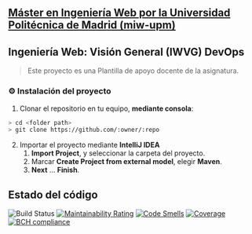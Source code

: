 ## [Máster en Ingeniería Web por la Universidad Politécnica de Madrid (miw-upm)](http://miw.etsisi.upm.es)
## Ingeniería Web: Visión General (IWVG) DevOps
> Este proyecto es una Plantilla de apoyo docente de la asignatura.

### :gear: Instalación del proyecto
1. Clonar el repositorio en tu equipo, **mediante consola**:
```sh
> cd <folder path>
> git clone https://github.com/:owner/:repo
```
2. Importar el proyecto mediante **IntelliJ IDEA**
   1. **Import Project**, y seleccionar la carpeta del proyecto.
   1. Marcar **Create Project from external model**, elegir **Maven**.
   1. **Next** … **Finish**.
   
## Estado del código
![Build Status](https://travis-ci.org/bbelengarcia/iwvg-devops-belen-garcia.svg?branch=develop)
[![Maintainability Rating](https://sonarcloud.io/api/project_badges/measure?project=es.upm.miw%3Aiwvg-devops-belen-garcia&metric=sqale_rating)](https://sonarcloud.io/dashboard?id=es.upm.miw%3Aiwvg-devops-belen-garcia)
[![Code Smells](https://sonarcloud.io/api/project_badges/measure?project=es.upm.miw%3Aiwvg-devops-belen-garcia&metric=code_smells)](https://sonarcloud.io/dashboard?id=es.upm.miw%3Aiwvg-devops-belen-garcia)
[![Coverage](https://sonarcloud.io/api/project_badges/measure?project=es.upm.miw%3Aiwvg-devops-belen-garcia&metric=coverage)](https://sonarcloud.io/dashboard?id=es.upm.miw%3Aiwvg-devops-belen-garcia)
[![BCH compliance](https://bettercodehub.com/edge/badge/bbelengarcia/iwvg-devops-belen-garcia?branch=develop)](https://bettercodehub.com/)
